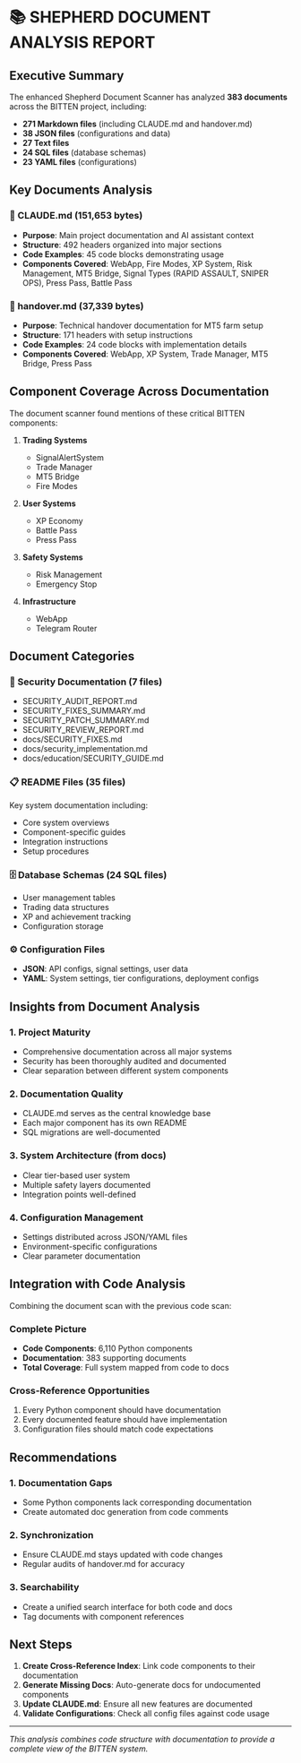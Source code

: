 # 📚 SHEPHERD DOCUMENT ANALYSIS REPORT

## Executive Summary

The enhanced Shepherd Document Scanner has analyzed **383 documents** across the BITTEN project, including:
- **271 Markdown files** (including CLAUDE.md and handover.md)
- **38 JSON files** (configurations and data)
- **27 Text files**
- **24 SQL files** (database schemas)
- **23 YAML files** (configurations)

## Key Documents Analysis

### 📄 CLAUDE.md (151,653 bytes)
- **Purpose**: Main project documentation and AI assistant context
- **Structure**: 492 headers organized into major sections
- **Code Examples**: 45 code blocks demonstrating usage
- **Components Covered**: WebApp, Fire Modes, XP System, Risk Management, MT5 Bridge, Signal Types (RAPID ASSAULT, SNIPER OPS), Press Pass, Battle Pass

### 📄 handover.md (37,339 bytes)
- **Purpose**: Technical handover documentation for MT5 farm setup
- **Structure**: 171 headers with setup instructions
- **Code Examples**: 24 code blocks with implementation details
- **Components Covered**: WebApp, XP System, Trade Manager, MT5 Bridge, Press Pass

## Component Coverage Across Documentation

The document scanner found mentions of these critical BITTEN components:

1. **Trading Systems**
   - SignalAlertSystem
   - Trade Manager
   - MT5 Bridge
   - Fire Modes

2. **User Systems**
   - XP Economy
   - Battle Pass
   - Press Pass

3. **Safety Systems**
   - Risk Management
   - Emergency Stop

4. **Infrastructure**
   - WebApp
   - Telegram Router

## Document Categories

### 🔐 Security Documentation (7 files)
- SECURITY_AUDIT_REPORT.md
- SECURITY_FIXES_SUMMARY.md
- SECURITY_PATCH_SUMMARY.md
- SECURITY_REVIEW_REPORT.md
- docs/SECURITY_FIXES.md
- docs/security_implementation.md
- docs/education/SECURITY_GUIDE.md

### 📋 README Files (35 files)
Key system documentation including:
- Core system overviews
- Component-specific guides
- Integration instructions
- Setup procedures

### 🗄️ Database Schemas (24 SQL files)
- User management tables
- Trading data structures
- XP and achievement tracking
- Configuration storage

### ⚙️ Configuration Files
- **JSON**: API configs, signal settings, user data
- **YAML**: System settings, tier configurations, deployment configs

## Insights from Document Analysis

### 1. Project Maturity
- Comprehensive documentation across all major systems
- Security has been thoroughly audited and documented
- Clear separation between different system components

### 2. Documentation Quality
- CLAUDE.md serves as the central knowledge base
- Each major component has its own README
- SQL migrations are well-documented

### 3. System Architecture (from docs)
- Clear tier-based user system
- Multiple safety layers documented
- Integration points well-defined

### 4. Configuration Management
- Settings distributed across JSON/YAML files
- Environment-specific configurations
- Clear parameter documentation

## Integration with Code Analysis

Combining the document scan with the previous code scan:

### Complete Picture
- **Code Components**: 6,110 Python components
- **Documentation**: 383 supporting documents
- **Total Coverage**: Full system mapped from code to docs

### Cross-Reference Opportunities
1. Every Python component should have documentation
2. Every documented feature should have implementation
3. Configuration files should match code expectations

## Recommendations

### 1. Documentation Gaps
- Some Python components lack corresponding documentation
- Create automated doc generation from code comments

### 2. Synchronization
- Ensure CLAUDE.md stays updated with code changes
- Regular audits of handover.md for accuracy

### 3. Searchability
- Create a unified search interface for both code and docs
- Tag documents with component references

## Next Steps

1. **Create Cross-Reference Index**: Link code components to their documentation
2. **Generate Missing Docs**: Auto-generate docs for undocumented components
3. **Update CLAUDE.md**: Ensure all new features are documented
4. **Validate Configurations**: Check all config files against code usage

---

*This analysis combines code structure with documentation to provide a complete view of the BITTEN system.*